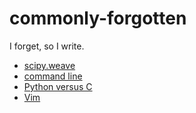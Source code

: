 commonly-forgotten
==================

I forget, so I write.

* [scipy.weave](Pages/Weave)
* [command line](Pages/Commands)
* [Python versus C](Pages/python-versus-c)
* [Vim](Pages/Vim)
